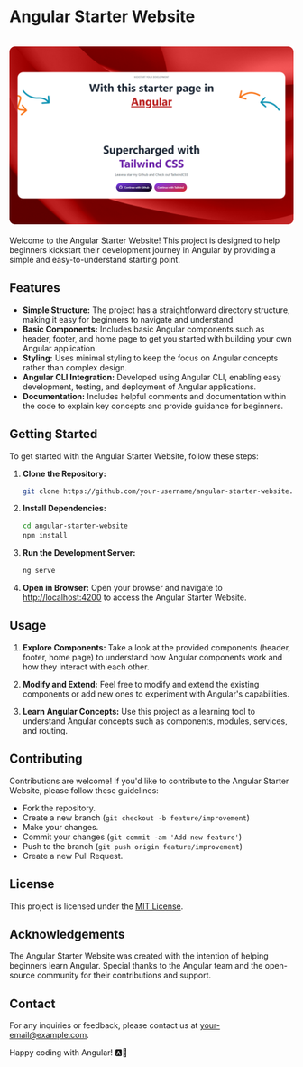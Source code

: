 # Angular Starter Website

<div align="center">
  <br>
      <img src="https://github.com/RJohnPaul/Hello-Angular/blob/a40baae55d014915226599a243b4a2a486cb664c/2560x1600%20(1).png" alt="Project Banner">
  </br>
</div>
</br>
Welcome to the Angular Starter Website! This project is designed to help beginners kickstart their development journey in Angular by providing a simple and easy-to-understand starting point.

## Features

- **Simple Structure:** The project has a straightforward directory structure, making it easy for beginners to navigate and understand.
- **Basic Components:** Includes basic Angular components such as header, footer, and home page to get you started with building your own Angular application.
- **Styling:** Uses minimal styling to keep the focus on Angular concepts rather than complex design.
- **Angular CLI Integration:** Developed using Angular CLI, enabling easy development, testing, and deployment of Angular applications.
- **Documentation:** Includes helpful comments and documentation within the code to explain key concepts and provide guidance for beginners.

## Getting Started

To get started with the Angular Starter Website, follow these steps:

1. **Clone the Repository:**
   ```bash
   git clone https://github.com/your-username/angular-starter-website.git
   ```

2. **Install Dependencies:**
   ```bash
   cd angular-starter-website
   npm install
   ```

3. **Run the Development Server:**
   ```bash
   ng serve
   ```

4. **Open in Browser:**
   Open your browser and navigate to [http://localhost:4200](http://localhost:4200) to access the Angular Starter Website.

## Usage

1. **Explore Components:**
   Take a look at the provided components (header, footer, home page) to understand how Angular components work and how they interact with each other.

2. **Modify and Extend:**
   Feel free to modify and extend the existing components or add new ones to experiment with Angular's capabilities.

3. **Learn Angular Concepts:**
   Use this project as a learning tool to understand Angular concepts such as components, modules, services, and routing.

## Contributing

Contributions are welcome! If you'd like to contribute to the Angular Starter Website, please follow these guidelines:

- Fork the repository.
- Create a new branch (`git checkout -b feature/improvement`)
- Make your changes.
- Commit your changes (`git commit -am 'Add new feature'`)
- Push to the branch (`git push origin feature/improvement`)
- Create a new Pull Request.

## License

This project is licensed under the [MIT License](LICENSE).

## Acknowledgements

The Angular Starter Website was created with the intention of helping beginners learn Angular. Special thanks to the Angular team and the open-source community for their contributions and support.

## Contact

For any inquiries or feedback, please contact us at your-email@example.com.

Happy coding with Angular! 🅰️🚀
